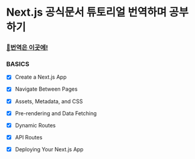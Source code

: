 # Next.js 공식문서 튜토리얼 번역하며 공부하기

### [🔗번역은 이곳에!](https://velog.io/@jaewoneee/NextJS-Next.JS-%EA%B3%B5%EC%8B%9D%EB%AC%B8%EC%84%9C-%EB%B2%88%EC%97%AD%ED%95%98%EB%A9%B0-%EA%B3%B5%EB%B6%80%ED%95%98%EA%B8%B0)

### BASICS
- [x] Create a Next.js App
- [x] Navigate Between Pages
- [x] Assets, Metadata, and CSS
- [x] Pre-rendering and Data Fetching
- [x] Dynamic Routes
- [x] API Routes
- [x] Deploying Your Next.js App

